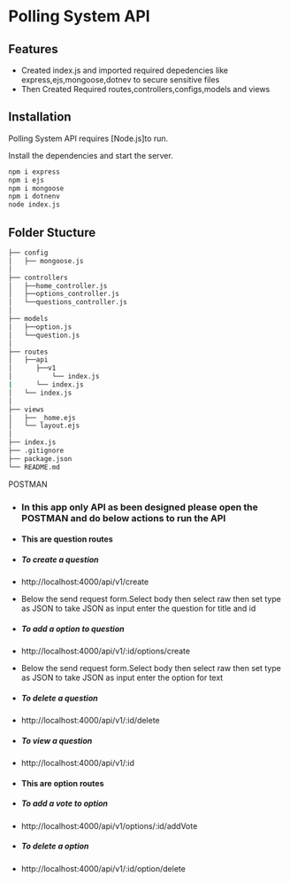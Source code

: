 # Polling System API

## Features

- Created index.js and imported required depedencies like       express,ejs,mongoose,dotnev to secure sensitive files
- Then Created Required routes,controllers,configs,models and views

## Installation

Polling System API requires [Node.js]to run.

Install the dependencies and start the server.

```sh
npm i express
npm i ejs
npm i mongoose
npm i dotnenv
node index.js
```
## Folder Stucture
```sh
├── config
│   ├── mongoose.js
│
├── controllers
│   ├──home_controller.js
│   ├──options_controller.js
│   └──questions_controller.js
│
├── models
│   ├──option.js
│   └──question.js
│
├── routes
│   ├──api
│      ├──v1
│          └── index.js
|      └── index.js
│   └── index.js
│
├── views
│   ├── _home.ejs
│   └── layout.ejs
│
├── index.js
├── .gitignore
├── package.json
└── README.md

```
POSTMAN
 - ### In this app only API as been designed please open the POSTMAN and do below actions to run the API
 - #### This are question routes
- ##### To create a question
- http://localhost:4000/api/v1/create
- Below the send request form.Select body then select raw then set type as JSON to take JSON as input enter the question for title and id
- ##### To add a option to question
- http://localhost:4000/api/v1/:id/options/create
- Below the send request form.Select body then select raw then set type as JSON to take JSON as input enter the option for text
- ##### To delete a question
- http://localhost:4000/api/v1/:id/delete
- ##### To view a question
- http://localhost:4000/api/v1/:id

- #### This are option routes
- ##### To add a vote to option
- http://localhost:4000/api/v1/options/:id/addVote
- ##### To delete a option
- http://localhost:4000/api/v1/:id/option/delete
